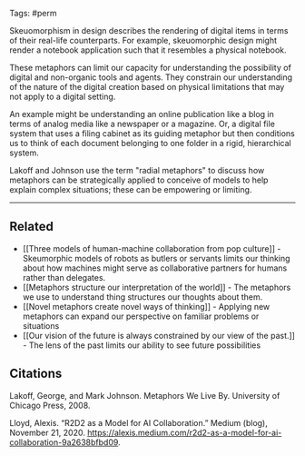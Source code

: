 Tags: #perm 

Skeuomorphism in design describes the rendering of digital items in terms of their real-life counterparts. For example, skeuomorphic design might render a notebook application such that it resembles a physical notebook. 

These metaphors can limit our capacity for understanding the possibility of digital and non-organic tools and agents. They constrain our understanding of the nature of the digital creation based on physical limitations that may not apply to a digital setting. 

An example might be understanding an online publication like a blog in terms of analog media like a newspaper or a magazine. Or, a digital file system that uses a filing cabinet as its guiding metaphor but then conditions us to think of each document belonging to one folder in a rigid, hierarchical system. 

Lakoff and Johnson use the term "radial metaphors" to discuss how metaphors can be strategically applied to conceive of models to help explain complex situations; these can be empowering or limiting.

---
## Related
- [[Three models of human-machine collaboration from pop culture]] - Skeumorphic models of robots as butlers or servants limits our thinking about how machines might serve as collaborative partners for humans rather than delegates.
- [[Metaphors structure our interpretation of the world]] - The metaphors we use to understand thing structures our thoughts about them. 
- [[Novel metaphors create novel ways of thinking]] - Applying new metaphors can expand our perspective on familiar problems or situations
- [[Our vision of the future is always constrained by our view of the past.]] - The lens of the past limits our ability to see future possibilities


## Citations
Lakoff, George, and Mark Johnson. Metaphors We Live By. University of Chicago Press, 2008.

Lloyd, Alexis. “R2D2 as a Model for AI Collaboration.” Medium (blog), November 21, 2020. https://alexis.medium.com/r2d2-as-a-model-for-ai-collaboration-9a2638bfbd09.

